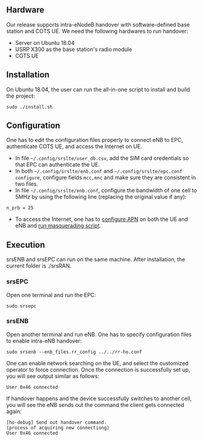 Hardware
--------
Our release supports intra-eNodeB handover with software-defined base station and COTS UE. We need the following hardwares to run handover:
* Server on Ubuntu 18.04
* USRP X300 as the base station's radio module
* COTS UE

[comment]: <> (Intra-eNB handover has been tested successfully on USRP X300 which has two daughter boards to support two cells within one base station.)

Installation
------------

On Ubuntu 18.04, the user can run the all-in-one script to install and build the project:
```
sudo ./install.sh
```

Configuration
-------------
One has to edit the configuration files properly to connect eNB to EPC, authenticate COTS UE, and access the Internet on UE.
* In file ``~/.config/srslte/user_db.csv``, add the SIM card credentials so that EPC can authenticate the UE.
* In both ``~/.config/srslte/enb.conf`` and ``~/.config/srslte/epc.conf configure``, configure fields ``mcc,mnc`` and make sure they are consistent in two files.
* In file ``~/.config/srslte/enb.conf``, configure the bandwidth of one cell to 5MHz by using the following line (replacing the original value if any):
```
n_prb = 25
```
* To access the Internet, one has to [configure APN](https://docs.srsran.com/en/latest/app_notes/source/cots_ue/source/index.html#adding-an-apn) on both the UE and eNB and [run masquerading script](https://docs.srsran.com/en/latest/app_notes/source/cots_ue/source/index.html#run-masquerading-script).


Execution
---------
srsENB and srsEPC can run on the same machine.
After installation, the current folder is ./srsRAN.

### srsEPC

Open one terminal and run the EPC:
```
sudo srsepc
```

### srsENB

Open another terminal and run eNB. One has to specify configuration files to enable intra-eNB handover:
```
sudo srsenb --enb_files.rr_config ../../rr-ho.conf
```

One can enable network searching on the UE, and select the customized operator to force connection.
Once the connection is successfully set up, you will see output similar as follows: 
```
User 0x46 connected
```

If handover happens and the device successfully switches to another cell, you will see the eNB sends out the command the client gets connected again:
```
[ho-debug] Send out handover command.
(process of acquiring new connectiong)
User 0x46 connected
```
